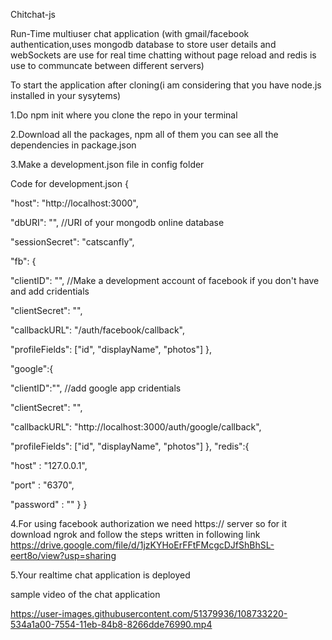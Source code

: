 Chitchat-js

Run-Time multiuser chat application (with gmail/facebook authentication,uses mongodb database to store user details and webSockets are use for real time chatting without page reload and redis is use to communcate between different servers)


To start the application after cloning(i am considering that you have node.js installed in your sysytems)

1.Do npm init where you clone the repo in your terminal

2.Download all the packages, npm all of them you can see all the dependencies in package.json

3.Make a development.json file in config folder

Code for development.json {

"host": "http://localhost:3000",

"dbURI": "", //URI of your mongodb online database

"sessionSecret": "catscanfly",

"fb": {

"clientID": "",  //Make a development account of facebook if you don't have and add cridentials

"clientSecret": "",

"callbackURL": "/auth/facebook/callback",

"profileFields": ["id", "displayName", "photos"]
},

"google":{

"clientID":"",  //add google app cridentials

"clientSecret": "",

"callbackURL": "http://localhost:3000/auth/google/callback",

"profileFields": ["id", "displayName", "photos"]
}, "redis":{

"host" : "127.0.0.1",

"port" : "6370",

"password" : ""
} }

4.For using facebook authorization we need https:// server so for it download ngrok and follow the steps written in following link https://drive.google.com/file/d/1jzKYHoErFFtFMcgcDJfShBhSL-eert8o/view?usp=sharing

5.Your realtime chat application is deployed

sample video of the chat application

https://user-images.githubusercontent.com/51379936/108733220-534a1a00-7554-11eb-84b8-8266dde76990.mp4
